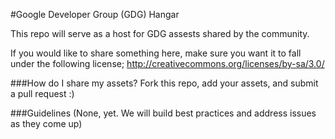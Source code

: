 #Google Developer Group (GDG) Hangar

This repo will serve as a host for GDG assests shared by the community.

If you would like to share something here, make sure you want it to fall under the following license;
http://creativecommons.org/licenses/by-sa/3.0/


###How do I share my assets?
Fork this repo, add your assets, and submit a pull request :)


###Guidelines
(None, yet. We will build best practices and address issues as they come up)
